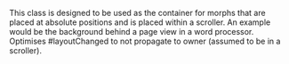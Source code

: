 This class is designed to be used as the container for morphs that are placed at absolute positions and is placed within a scroller.
An example would be the background behind a page view in a word processor.
Optimises #layoutChanged to not propagate to owner (assumed to be in a scroller).